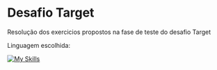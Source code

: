# Desafio Target

Resolução dos exercicios propostos na fase de teste do desafio Target

Linguagem escolhida:

[![My Skills](https://skillicons.dev/icons?i=py)](https://skillicons.dev)
